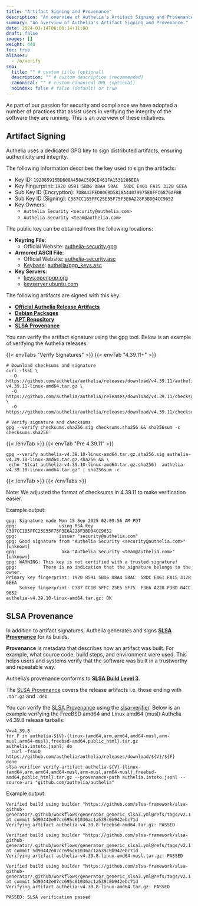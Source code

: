 ```yaml
---
title: "Artifact Signing and Provenance"
description: "An overview of Authelia's Artifact Signing and Provenance."
summary: "An overview of Authelia's Artifact Signing and Provenance."
date: 2024-03-14T06:00:14+11:00
draft: false
images: []
weight: 440
toc: true
aliases:
  - /o/verify
seo:
  title: "" # custom title (optional)
  description: "" # custom description (recommended)
  canonical: "" # custom canonical URL (optional)
  noindex: false # false (default) or true
---
```


As part of our passion for security and compliance we have adopted a number of practices that assist users in verifying
the integrity of the software they are running. This is an overview of these initiatives.

## Artifact Signing

Authelia uses a dedicated GPG key to sign distributed artifacts, ensuring authenticity and integrity.

The following information describes the key used to sign the artifacts:

- Key ID: `192085915BD608A458AC58DCE461FA1531286EEA`
- Key Fingerprint: `1920 8591 5BD6 08A4 58AC  58DC E461 FA15 3128 6EEA`
- Sub Key ID (Encryption): `7DBA42FED0069D5828A44079975E8FFC6876AFBB`
- Sub Key ID (Signing): `C387CC1B5FFC25E55F75F3E6A228F3BD04CC9652`
- Key Owners:
  - `Authelia Security <security@authelia.com>`
  - `Authelia Security <team@authelia.com>`

The public key can be obtained from the following locations:

- **Keyring File**:
  - Official Website: [authelia-security.gpg](https://www.authelia.com/keys/authelia-security.gpg)
- **Armored ASCII File**:
  - Official Website: [authelia-security.asc](https://www.authelia.com/keys/authelia-security.asc)
  - [Keybase](https://keybase.io/): [authelia/pgp_keys.asc](https://keybase.io/authelia/pgp_keys.asc)
- **Key Servers**:
  - [keys.openpgp.org](https://keys.openpgp.org/search?q=192085915BD608A458AC58DCE461FA1531286EEA)
  - [keyserver.ubuntu.com](https://keyserver.ubuntu.com/pks/lookup?search=192085915BD608A458AC58DCE461FA1531286EEA&fingerprint=on&op=index)

The following artifacts are signed with this key:

- **[Official Authelia Release Artifacts](https://github.com/authelia/authelia/releases)**
- **[Debian Packages](../../integration/deployment/bare-metal.md#debian)**
- **[APT Repository](../../integration/deployment/bare-metal.md#apt-repository)**
- **[SLSA Provenance](#slsa-provenance)**

You can verify the artifact signature using the gpg tool. Below is an example of verifying the Authelia releases:

{{< envTabs "Verify Signatures" >}}
{{< envTab "4.39.11+" >}}
```shell
# Download checksums and signature
curl -fsSL \
  -O https://github.com/authelia/authelia/releases/download/v4.39.11/authelia-v4.39.11-linux-amd64.tar.gz \
  -O https://github.com/authelia/authelia/releases/download/v4.39.11/checksums.sha256 \
  -O https://github.com/authelia/authelia/releases/download/v4.39.11/checksums.sha256.sig

# Verify signature and checksums
gpg --verify checksums.sha256.sig checksums.sha256 && sha256sum -c checksums.sha256
```
{{< /envTab >}}
{{< envTab "Pre 4.39.11" >}}
```shell
gpg --verify authelia-v4.39.10-linux-amd64.tar.gz.sha256.sig authelia-v4.39.10-linux-amd64.tar.gz.sha256 && \
 echo "$(cat authelia-v4.39.10-linux-amd64.tar.gz.sha256)  authelia-v4.39.10-linux-amd64.tar.gz" | sha256sum -c
```
{{< /envTab >}}
{{< /envTabs >}}

Note: We adjusted the format of checksums in 4.39.11 to make verification easier.

Example output:
```text
gpg: Signature made Mon 15 Sep 2025 02:09:56 AM PDT
gpg:                using RSA key C387CC1B5FFC25E55F75F3E6A228F3BD04CC9652
gpg:                issuer "security@authelia.com"
gpg: Good signature from "Authelia Security <security@authelia.com>" [unknown]
gpg:                 aka "Authelia Security <team@authelia.com>" [unknown]
gpg: WARNING: This key is not certified with a trusted signature!
gpg:          There is no indication that the signature belongs to the owner.
Primary key fingerprint: 1920 8591 5BD6 08A4 58AC  58DC E461 FA15 3128 6EEA
     Subkey fingerprint: C387 CC1B 5FFC 25E5 5F75  F3E6 A228 F3BD 04CC 9652
authelia-v4.39.10-linux-amd64.tar.gz: OK
```

## SLSA Provenance

In addition to artifact signatures, Authelia generates and signs **[SLSA Provenance]** for its
builds.

**Provenance** is metadata that describes how an artifact was built. For example, what source code, build steps, and
environment were used. This helps users and systems verify that the software was built in a trustworthy and repeatable
way.

Authelia’s provenance conforms to **[SLSA Build Level 3](https://slsa.dev/spec/v1.1/levels#build-l3)**.

The [SLSA Provenance] covers the release artifacts i.e. those ending with `.tar.gz` and `.deb`.

You can verify the [SLSA Provenance] using the [slsa-verifier](https://github.com/slsa-framework/slsa-verifier). Below
is an example verifying the FreeBSD amd64 and Linux amd64 (musl) Authelia v4.39.8 release tarballs:

```shell
V=v4.39.8
for F in authelia-${V}-{linux-{amd64,arm,arm64,amd64-musl,arm-musl,arm64-musl},freebsd-amd64,public_html}.tar.gz authelia.intoto.jsonl; do
  curl -fsSLO https://github.com/authelia/authelia/releases/download/${V}/${F}
done
slsa-verifier verify-artifact authelia-${V}-{linux-{amd64,arm,arm64,amd64-musl,arm-musl,arm64-musl},freebsd-amd64,public_html}.tar.gz --provenance-path authelia.intoto.jsonl --source-uri "github.com/authelia/authelia"
```

Example output:

```text
Verified build using builder "https://github.com/slsa-framework/slsa-github-generator/.github/workflows/generator_generic_slsa3.yml@refs/tags/v2.1.0" at commit 5d90442e07cc695c61036ac1a539c0b942ebc71d
Verifying artifact authelia-v4.39.8-freebsd-amd64.tar.gz: PASSED

Verified build using builder "https://github.com/slsa-framework/slsa-github-generator/.github/workflows/generator_generic_slsa3.yml@refs/tags/v2.1.0" at commit 5d90442e07cc695c61036ac1a539c0b942ebc71d
Verifying artifact authelia-v4.39.8-linux-amd64-musl.tar.gz: PASSED

Verified build using builder "https://github.com/slsa-framework/slsa-github-generator/.github/workflows/generator_generic_slsa3.yml@refs/tags/v2.1.0" at commit 5d90442e07cc695c61036ac1a539c0b942ebc71d
Verifying artifact authelia-v4.39.8-linux-amd64.tar.gz: PASSED

PASSED: SLSA verification passed
```

[SLSA Provenance]: https://slsa.dev/
